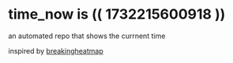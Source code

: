 # time_now is (( 1732215600918 ))

an automated repo that shows the currnent time

inspired by [breakingheatmap](https://github.com/breakingheatmap/breakingheatmap)